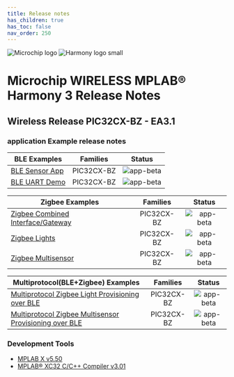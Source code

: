 ```yaml
---
title: Release notes
has_children: true
has_toc: false
nav_order: 250
---
```


﻿![Microchip logo](https://raw.githubusercontent.com/wiki/Microchip-MPLAB-Harmony/Microchip-MPLAB-Harmony.github.io/images/microchip_logo.png)
![Harmony logo small](https://raw.githubusercontent.com/wiki/Microchip-MPLAB-Harmony/Microchip-MPLAB-Harmony.github.io/images/microchip_mplab_harmony_logo_small.png)

# Microchip WIRELESS MPLAB® Harmony 3 Release Notes

## Wireless Release PIC32CX-BZ - EA3.1

### application Example release notes

| BLE Examples | Families | Status |
| --- | :---: | :---: |
| [BLE Sensor App](apps/ble/advanced_applications/ble_sensor_app/release_notes.md) | PIC32CX-BZ | ![app-beta](https://img.shields.io/badge/application-beta-orange?style=plastic) |
| [BLE UART Demo](apps/ble/advanced_applications/ble_uart_demo/release_notes.md) | PIC32CX-BZ | ![app-beta](https://img.shields.io/badge/application-beta-orange?style=plastic) |

| Zigbee Examples | Families | Status |
| --- | :---: | :---: |
| [Zigbee Combined Interface/Gateway](apps/zigbee/zigbee_combined_interface/release_notes.md) | PIC32CX-BZ | ![app-beta](https://img.shields.io/badge/application-beta-orange?style=plastic) |
| [Zigbee Lights](apps/zigbee/zigbee_lights/release_notes.md) | PIC32CX-BZ | ![app-beta](https://img.shields.io/badge/application-beta-orange?style=plastic) |
| [Zigbee Multisensor](apps/zigbee/zigbee_multisensor/release_notes.md) | PIC32CX-BZ | ![app-beta](https://img.shields.io/badge/application-beta-orange?style=plastic) |


| Multiprotocol(BLE+Zigbee) Examples | Families | Status |
| --- | :---: | :---: |
| [Multiprotocol Zigbee Light Provisioning over BLE](apps/multiprotocol/ble_zigbee_light_prov/release_notes.md) | PIC32CX-BZ | ![app-beta](https://img.shields.io/badge/application-beta-orange?style=plastic) |
| [Multiprotocol Zigbee Multisensor Provisioning over BLE](apps/multiprotocol/ble_zigbee_multiSensor_prov/release_notes.md) | PIC32CX-BZ | ![app-beta](https://img.shields.io/badge/application-beta-orange?style=plastic) |


### Development Tools
- [MPLAB X v5.50](https://www.microchip.com/en-us/development-tools-tools-and-software/mplab-x-ide)
- [MPLAB® XC32 C/C++ Compiler v3.01](https://www.microchip.com/en-us/development-tools-tools-and-software/mplab-xc-compilers#tabs)

